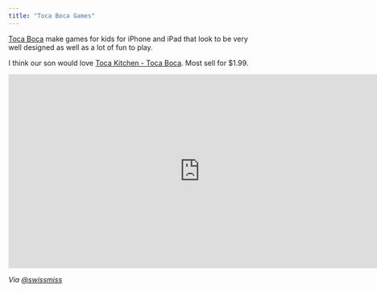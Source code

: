 ```yaml
---
title: "Toca Boca Games"
---
```

<p><a href="http://click.linksynergy.com/fs-bin/stat?id=6PFrOqNV4B8&offerid=146261&type=3&subid=0&tmpid=1826&RD_PARM1=http%253A%252F%252Fitunes.apple.com%252Fca%252Fartist%252Ftoca-boca%252Fid419103351%253Fuo%253D4%2526partnerId%253D30" target="itunes_store">Toca Boca</a> make games for kids for iPhone and iPad that look to be very well designed as well as a lot of fun to play.</p>
<p>I think our son would love <a href="http://click.linksynergy.com/fs-bin/stat?id=6PFrOqNV4B8&offerid=146261&type=3&subid=0&tmpid=1826&RD_PARM1=http%253A%252F%252Fitunes.apple.com%252Fca%252Fapp%252Ftoca-kitchen%252Fid476553281%253Fmt%253D8%2526uo%253D4%2526partnerId%253D30" target="itunes_store">Toca Kitchen - Toca Boca</a>. Most sell for $1.99.</p>
<p><iframe width="759" height="386" src="http://www.youtube.com/embed/8sujnFFpoK0" frameborder="0" allowfullscreen></iframe></p>
<p><em>Via <a href="https://twitter.com/swissmiss/status/172724754489409538">@swissmiss</a></em></p>
